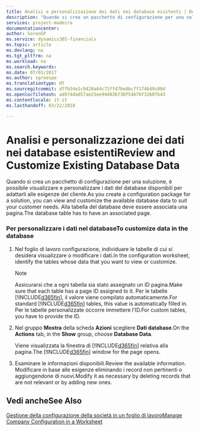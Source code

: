 ```yaml
---
title: Analisi e personalizzazione dei dati nei database esistenti | Documenti Microsoft
description: "Quando si crea un pacchetto di configurazione per una soluzione, è possibile visualizzare e personalizzare i dati del database disponibili per adattarli alle esigenze del cliente. Alla tabella del database deve essere associata una pagina."
services: project-madeira
documentationcenter: 
author: SorenGP
ms.service: dynamics365-financials
ms.topic: article
ms.devlang: na
ms.tgt_pltfrm: na
ms.workload: na
ms.search.keywords: 
ms.date: 07/01/2017
ms.author: sgroespe
ms.translationtype: HT
ms.sourcegitcommit: d7fb34e1c9428a64c71ff47be8bcff174649c00d
ms.openlocfilehash: ad974dad57ae25ee94d83b730f54b7bf32607b43
ms.contentlocale: it-it
ms.lasthandoff: 03/22/2018

---
```

# <a name="review-and-customize-existing-database-data"></a><span data-ttu-id="235a0-104">Analisi e personalizzazione dei dati nei database esistenti</span><span class="sxs-lookup"><span data-stu-id="235a0-104">Review and Customize Existing Database Data</span></span>
<span data-ttu-id="235a0-105">Quando si crea un pacchetto di configurazione per una soluzione, è possibile visualizzare e personalizzare i dati del database disponibili per adattarli alle esigenze del cliente.</span><span class="sxs-lookup"><span data-stu-id="235a0-105">As you create a configuration package for a solution, you can view and customize the available database data to suit your customer needs.</span></span> <span data-ttu-id="235a0-106">Alla tabella del database deve essere associata una pagina.</span><span class="sxs-lookup"><span data-stu-id="235a0-106">The database table has to have an associated page.</span></span>  

### <a name="to-customize-data-in-the-database"></a><span data-ttu-id="235a0-107">Per personalizzare i dati nel database</span><span class="sxs-lookup"><span data-stu-id="235a0-107">To customize data in the database</span></span>  

1.  <span data-ttu-id="235a0-108">Nel foglio di lavoro configurazione, individuare le tabelle di cui si desidera visualizzare o modificare i dati.</span><span class="sxs-lookup"><span data-stu-id="235a0-108">In the configuration worksheet, identify the tables whose data that you want to view or customize.</span></span>  

    > [!NOTE]  
    >  <span data-ttu-id="235a0-109">Assicurarsi che a ogni tabella sia stato assegnato un ID pagina.</span><span class="sxs-lookup"><span data-stu-id="235a0-109">Make sure that each table has a page ID assigned to it.</span></span> <span data-ttu-id="235a0-110">Per le tabelle [!INCLUDE[d365fin](includes/d365fin_md.md)], il valore viene compilato automaticamente.</span><span class="sxs-lookup"><span data-stu-id="235a0-110">For standard [!INCLUDE[d365fin](includes/d365fin_md.md)] tables, this value is automatically filled in.</span></span> <span data-ttu-id="235a0-111">Per le tabelle personalizzate occorre immettere l'ID.</span><span class="sxs-lookup"><span data-stu-id="235a0-111">For custom tables, you have to provide the ID.</span></span>  

2.  <span data-ttu-id="235a0-112">Nel gruppo **Mostra** della scheda **Azioni** scegliere **Dati database**.</span><span class="sxs-lookup"><span data-stu-id="235a0-112">On the **Actions** tab, in the **Show** group, choose **Database Data**.</span></span>  

     <span data-ttu-id="235a0-113">Viene visualizzata la finestra di [!INCLUDE[d365fin](includes/d365fin_md.md)] relativa alla pagina.</span><span class="sxs-lookup"><span data-stu-id="235a0-113">The [!INCLUDE[d365fin](includes/d365fin_md.md)] window for the page opens.</span></span>  

3.  <span data-ttu-id="235a0-114">Esaminare le informazioni disponibili.</span><span class="sxs-lookup"><span data-stu-id="235a0-114">Review the available information.</span></span> <span data-ttu-id="235a0-115">Modificare in base alle esigenze eliminando i record non pertinenti o aggiungendone di nuovi.</span><span class="sxs-lookup"><span data-stu-id="235a0-115">Modify it as necessary by deleting records that are not relevant or by adding new ones.</span></span>  

## <a name="see-also"></a><span data-ttu-id="235a0-116">Vedi anche</span><span class="sxs-lookup"><span data-stu-id="235a0-116">See Also</span></span>  
 [<span data-ttu-id="235a0-117">Gestione della configurazione della società in un foglio di lavoro</span><span class="sxs-lookup"><span data-stu-id="235a0-117">Manage Company Configuration in a Worksheet</span></span>](admin-how-to-manage-company-configuration-in-a-worksheet.md)

